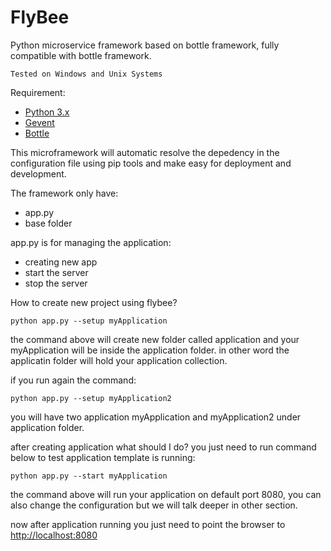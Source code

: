 # FlyBee
Python microservice framework based on bottle framework, fully compatible with bottle framework.

```
Tested on Windows and Unix Systems
```

Requirement:
- [Python 3.x](https://python.org)
- [Gevent](http://gevent.org)
- [Bottle](https://bottlepy.org)

This microframework will automatic resolve the depedency in the configuration file using pip tools and make easy for deployment and development.

The framework only have:
- app.py
- base folder

app.py is for managing the application:
- creating new app
- start the server
- stop the server

How to create new project using flybee?

```
python app.py --setup myApplication
```

the command above will create new folder called application and your myApplication will be inside the application folder. in other word the applicatin folder will hold your application collection.

if you run again the command:

```
python app.py --setup myApplication2
```

you will have two application myApplication and myApplication2 under application folder.

after creating application what should I do? you just need to run command below to test application template is running:

```
python app.py --start myApplication
```

the command above will run your application on default port 8080, you can also change the configuration but we will talk deeper in other section.

now after application running you just need to point the browser to [http://localhost:8080](http://localhost:8080)

